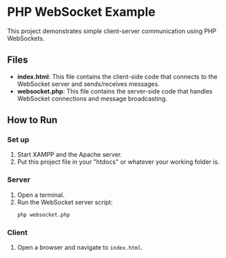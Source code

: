 # PHP WebSocket Example

This project demonstrates simple client-server communication using PHP WebSockets.

## Files

- **index.html**: This file contains the client-side code that connects to the WebSocket server and sends/receives messages.
- **websocket.php**: This file contains the server-side code that handles WebSocket connections and message broadcasting.

## How to Run

### Set up 

1. Start XAMPP and the Apache server.
2. Put this project file in your "htdocs" or whatever your working folder is.

### Server

1. Open a terminal.
2. Run the WebSocket server script:
    ```sh
    php websocket.php
    ```

### Client

1. Open a browser and navigate to `index.html`.